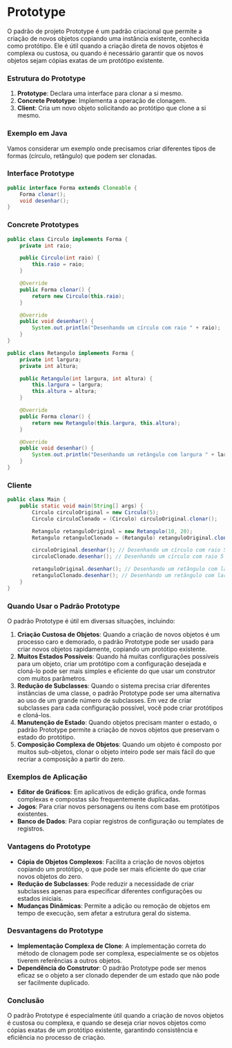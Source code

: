 # Prototype

O padrão de projeto Prototype é um padrão criacional que permite a criação de novos objetos copiando uma instância existente, conhecida como protótipo. Ele é útil quando a criação direta de novos objetos é complexa ou custosa, ou quando é necessário garantir que os novos objetos sejam cópias exatas de um protótipo existente.

### Estrutura do Prototype

1. **Prototype**: Declara uma interface para clonar a si mesmo.
2. **Concrete Prototype**: Implementa a operação de clonagem.
3. **Client**: Cria um novo objeto solicitando ao protótipo que clone a si mesmo.

### Exemplo em Java

Vamos considerar um exemplo onde precisamos criar diferentes tipos de formas (círculo, retângulo) que podem ser clonadas.

### Interface Prototype

```java
public interface Forma extends Cloneable {
    Forma clonar();
    void desenhar();
}

```

### Concrete Prototypes

```java
public class Circulo implements Forma {
    private int raio;

    public Circulo(int raio) {
        this.raio = raio;
    }

    @Override
    public Forma clonar() {
        return new Circulo(this.raio);
    }

    @Override
    public void desenhar() {
        System.out.println("Desenhando um círculo com raio " + raio);
    }
}

public class Retangulo implements Forma {
    private int largura;
    private int altura;

    public Retangulo(int largura, int altura) {
        this.largura = largura;
        this.altura = altura;
    }

    @Override
    public Forma clonar() {
        return new Retangulo(this.largura, this.altura);
    }

    @Override
    public void desenhar() {
        System.out.println("Desenhando um retângulo com largura " + largura + " e altura " + altura);
    }
}

```

### Cliente

```java
public class Main {
    public static void main(String[] args) {
        Circulo circuloOriginal = new Circulo(5);
        Circulo circuloClonado = (Circulo) circuloOriginal.clonar();

        Retangulo retanguloOriginal = new Retangulo(10, 20);
        Retangulo retanguloClonado = (Retangulo) retanguloOriginal.clonar();

        circuloOriginal.desenhar(); // Desenhando um círculo com raio 5
        circuloClonado.desenhar(); // Desenhando um círculo com raio 5

        retanguloOriginal.desenhar(); // Desenhando um retângulo com largura 10 e altura 20
        retanguloClonado.desenhar(); // Desenhando um retângulo com largura 10 e altura 20
    }
}

```

### Quando Usar o Padrão Prototype

O padrão Prototype é útil em diversas situações, incluindo:

1. **Criação Custosa de Objetos**: Quando a criação de novos objetos é um processo caro e demorado, o padrão Prototype pode ser usado para criar novos objetos rapidamente, copiando um protótipo existente.
2. **Muitos Estados Possíveis**: Quando há muitas configurações possíveis para um objeto, criar um protótipo com a configuração desejada e cloná-lo pode ser mais simples e eficiente do que usar um construtor com muitos parâmetros.
3. **Redução de Subclasses**: Quando o sistema precisa criar diferentes instâncias de uma classe, o padrão Prototype pode ser uma alternativa ao uso de um grande número de subclasses. Em vez de criar subclasses para cada configuração possível, você pode criar protótipos e cloná-los.
4. **Manutenção de Estado**: Quando objetos precisam manter o estado, o padrão Prototype permite a criação de novos objetos que preservam o estado do protótipo.
5. **Composição Complexa de Objetos**: Quando um objeto é composto por muitos sub-objetos, clonar o objeto inteiro pode ser mais fácil do que recriar a composição a partir do zero.

### Exemplos de Aplicação

- **Editor de Gráficos**: Em aplicativos de edição gráfica, onde formas complexas e compostas são frequentemente duplicadas.
- **Jogos**: Para criar novos personagens ou itens com base em protótipos existentes.
- **Banco de Dados**: Para copiar registros de configuração ou templates de registros.

### Vantagens do Prototype

- **Cópia de Objetos Complexos**: Facilita a criação de novos objetos copiando um protótipo, o que pode ser mais eficiente do que criar novos objetos do zero.
- **Redução de Subclasses**: Pode reduzir a necessidade de criar subclasses apenas para especificar diferentes configurações ou estados iniciais.
- **Mudanças Dinâmicas**: Permite a adição ou remoção de objetos em tempo de execução, sem afetar a estrutura geral do sistema.

### Desvantagens do Prototype

- **Implementação Complexa de Clone**: A implementação correta do método de clonagem pode ser complexa, especialmente se os objetos tiverem referências a outros objetos.
- **Dependência do Construtor**: O padrão Prototype pode ser menos eficaz se o objeto a ser clonado depender de um estado que não pode ser facilmente duplicado.

### Conclusão

O padrão Prototype é especialmente útil quando a criação de novos objetos é custosa ou complexa, e quando se deseja criar novos objetos como cópias exatas de um protótipo existente, garantindo consistência e eficiência no processo de criação.